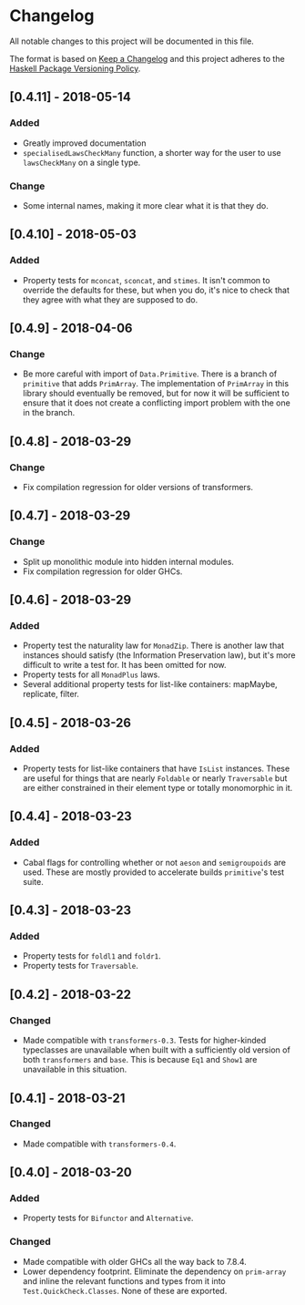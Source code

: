 # Changelog
All notable changes to this project will be documented in this file.

The format is based on [Keep a Changelog](http://keepachangelog.com/en/1.0.0/)
and this project adheres to the [Haskell Package Versioning Policy](https://pvp.haskell.org/).

## [0.4.11] - 2018-05-14
### Added
- Greatly improved documentation
- `specialisedLawsCheckMany` function, a shorter way for the user
  to use `lawsCheckMany` on a single type.

### Change
- Some internal names, making it more clear what it is that they do.

## [0.4.10] - 2018-05-03
### Added
- Property tests for `mconcat`, `sconcat`, and `stimes`. It isn't
  common to override the defaults for these, but when you do, it's
  nice to check that they agree with what they are supposed to do.

## [0.4.9] - 2018-04-06
### Change
- Be more careful with import of `Data.Primitive`. There is a
  branch of `primitive` that adds `PrimArray`. The implementation
  of `PrimArray` in this library should eventually be removed, but
  for now it will be sufficient to ensure that it does not create
  a conflicting import problem with the one in the branch.

## [0.4.8] - 2018-03-29
### Change
- Fix compilation regression for older versions of transformers.

## [0.4.7] - 2018-03-29
### Change
- Split up monolithic module into hidden internal modules.
- Fix compilation regression for older GHCs.

## [0.4.6] - 2018-03-29
### Added
- Property test the naturality law for `MonadZip`. There is another law
  that instances should satisfy (the Information Preservation law), but
  it's more difficult to write a test for. It has been omitted for now.
- Property tests for all `MonadPlus` laws.
- Several additional property tests for list-like containers: mapMaybe,
  replicate, filter.

## [0.4.5] - 2018-03-26
### Added
- Property tests for list-like containers that have `IsList` instances.
  These are useful for things that are nearly `Foldable` or nearly `Traversable`
  but are either constrained in their element type or totally monomorphic
  in it.

## [0.4.4] - 2018-03-23
### Added
- Cabal flags for controlling whether or not `aeson` and `semigroupoids`
  are used. These are mostly provided to accelerate builds `primitive`'s 
  test suite.

## [0.4.3] - 2018-03-23
### Added
- Property tests for `foldl1` and `foldr1`.
- Property tests for `Traversable`.

## [0.4.2] - 2018-03-22
### Changed
- Made compatible with `transformers-0.3`. Tests for higher-kinded
  typeclasses are unavailable when built with a sufficiently old
  version of both `transformers` and `base`. This is because `Eq1`
  and `Show1` are unavailable in this situation.

## [0.4.1] - 2018-03-21
### Changed
- Made compatible with `transformers-0.4`.

## [0.4.0] - 2018-03-20
### Added
- Property tests for `Bifunctor` and `Alternative`.
### Changed
- Made compatible with older GHCs all the way back to 7.8.4.
- Lower dependency footprint. Eliminate the dependency on `prim-array`
  and inline the relevant functions and types from it into
  `Test.QuickCheck.Classes`. None of these are exported.
